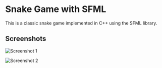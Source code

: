 # Snake Game with SFML

This is a classic snake game implemented in C++ using the SFML library.

## Screenshots

![Screenshot 1](https://github.com/xXShaneXx/sfml-Snake/assets/78054688/e2836f60-c0e6-4e6b-81fe-b47fce723fb0)

![Screenshot 2](https://github.com/xXShaneXx/sfml-Snake/assets/78054688/c3527a20-216e-4952-a21d-93fa663c3d9f)
